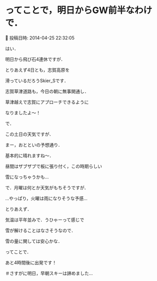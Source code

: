 # ってことで，明日からGW前半なわけで．

📅 投稿日時: 2014-04-25 22:32:05

はい．


明日から飛び石4連休ですが．


とりあえず4日とも，志賀高原を


滑っているだろうSkier_Sです．





志賀草津道路も，今日の朝に無事開通し．


草津越えで志賀にアプローチできるように


なりましたよ～！





で．


この土日の天気ですが．


まー，おとといの予想通り．


基本的に晴れますね～．


昼間はザブザブで板に張り付く，この時期らしい


雪になっちゃうかも…





で．月曜は何とか天気がもちそうですが．


…やっぱり，火曜は雨になりそうな予感…





とりあえず．


気温は平年並みで．うひゃーって感じで


雪が解けることはなさそうなので．


雪の量に関しては安心かな．





ってことで．


あと4時間後に出発です！


＃さすがに明日，早朝スキーは諦めました…
